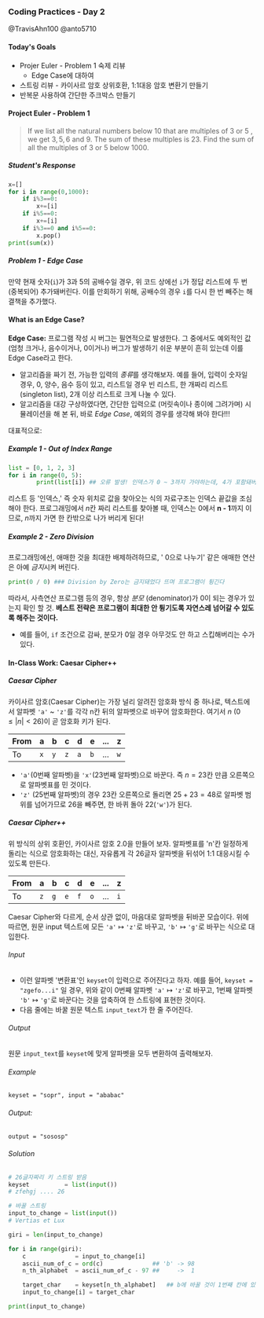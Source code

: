 ### Coding Practices - Day 2
@TravisAhn100
@anto5710

#### Today's Goals
* Projer Euler - Problem 1 숙제 리뷰
  * Edge Case에 대하여
* 스트링 리뷰 - 카이사르 암호 상위호환, 1:1대응 암호 변환기 만들기
* 반복문 사용하여 간단한 주크박스 만들기

#### Project Euler - Problem 1

> If we list all the natural numbers below $10$ that are multiples of $3$ or $5$
> , we get $3, 5, 6$ and $9$. The sum of these multiples is $23$. Find the sum
> of all the multiples of $3$ or $5$ below $1000$.

##### Student's Response
```python
x=[]
for i in range(0,1000):
    if i%3==0:
        x+=[i]
    if i%5==0:
        x+=[i]
    if i%3==0 and i%5==0:
        x.pop()
print(sum(x))
```
##### Problem 1 - Edge Case
만약 현재 숫자(`i`)가 $3$과 $5$의 공배수일 경우, 위 코드 상에선 `i`가 정답 리스트에
두 번 (중복되어) 추가돼버린다. 이를 만회하기 위해, 공배수의 경우 `i`를 다시 한 번
빼주는 해결책을 추가했다.

#### What is an Edge Case?
**Edge Case:** 프로그램 작성 시 버그는 필연적으로 발생한다.
그 중에서도 예외적인 값 (엄청 크거나, 음수이거나, 0이거나)
버그가 발생하기 쉬운 부분이 흔히 있는데 이를 Edge Case라고 한다.

* 알고리즘을 짜기 전, 가능한 입력의 *종류*를 생각해보자. 예를 들어, 입력이
  숫자일 경우, $0$, 양수, 음수 등이 있고, 리스트일 경우 빈 리스트, 한 개짜리 리스트
  (singleton list), 2개 이상 리스트로 크게 나눌 수 있다.
* 알고리즘을 대강 구상하였다면, 간단한 입력으로 (머릿속이나 종이에 그려가며)
 시뮬레이션을 해 본 뒤, 바로 *Edge Case*, 예외의 경우를 생각해 봐야 한다!!!

대표적으로:
##### Example 1 - Out of Index Range
```python
list = [0, 1, 2, 3]
for i in range(0, 5):
        print(list[i]) ## 오류 발생! 인덱스가 0 ~ 3까지 가야하는데, 4가 포함돼버렸다
```
리스트 등 '인덱스,' 즉 숫자 위치로 값을 찾아오는 식의 자료구조는 인덱스 끝값을
조심해야 한다. 프로그래밍에서 $n$칸 짜리 리스트를 찾아볼 때, 인덱스는 $0$에서
$\textbf{n - 1}$까지 이므로, $n$까지 가면 한 칸밖으로 나가 버리게 된다!

##### Example 2 - Zero Division
프로그래밍에선, 애매한 것을 최대한 배제하려하므로, ' $0$으로 나누기' 같은 애매한
연산은 아예 *금지*시켜 버린다.
```python
print(0 / 0) ### Division by Zero는 금지돼었다 뜨며 프로그램이 튕긴다
```
따라서, 사측연산 프로그램 등의 경우, 항상 *분모* (denominator)가 0이 되는 경우가
있는지 확인 할 것. **베스트 전략은 프로그램이 최대한 안 튕기도록 자연스레 넘어갈 수
있도록 해주는 것이다.**
* 예를 들어, `if` 조건으로 감싸, 분모가 $0$일 경우 아무것도
   안 하고 스킵해버리는 수가 있다.

#### In-Class Work: Caesar Cipher++
##### Caesar Cipher
카이사르 암호(Caesar Cipher)는 가장 널리 알려진 암호화 방식 중 하나로,
텍스트에서 알파벳 `'a'` ~ `'z'`를 각각 n칸 뒤의 알파벳으로 바꾸어 암호화한다.
여기서 $n$ ($0 \leq |n| < 26$)이 곧 암호화 키가 된다.

| From  | a | b | c | d | e |... | z |
| ---- | -- | --| --| --| --|---| -- |
| To    | `x` | `y` | `z` | `a` | `b` |... | `w` |

* `'a'`(0번째 알파벳)을 `'x'`(23번째 알파벳)으로 바꾼다. 즉 $n=23$칸 만큼 오른쪽으로
  알파벳표를 민 것이다.
* `'z'` (25번째 알파벳)의 경우 $23$칸 오른쪽으로 돌리면 $25+23=48$로 알파벳 범위를 넘어가므로
  $26$을 빼주면, 한 바퀴 돌아 $22$(`'w'`)가 된다.


##### Caesar Cipher++
위 방식의 상위 호환인, 카이사르 암호 2.0을 만들어 보자.
알파벳표를 'n'칸 일정하게 돌리는 식으로 암호화하는 대신, 자유롭게 각 26글자 알파벳을
뒤섞어 1:1 대응시킬 수 있도록 만든다.


| From  | a | b | c | d | e |... | z |
| ---- | -- | --| --| --| --|---| -- |
| To    | `z` | `g` | `e` | `f` | `o` |... | `i` |

Caesar Cipher와 다르게, 순서 상관 없이, 마음대로 알파벳을 뒤바꾼 모습이다. 위에 따르면,
원문 input 텍스트에 모든 `'a'` $\mapsto$ `'z'`로 바꾸고, `'b'` $\mapsto$ `'g'`로
바꾸는 식으로 대입한다.

###### Input
* 이런 알파벳 '변환표'인 `keyset`이 입력으로 주어진다고 하자.
예를 들어, `keyset = "zgefo...i"` 일 경우, 위와 같이 0번째 알파벳 `'a'` $\mapsto$
`'z'`로 바꾸고, 1번째 알파벳 `'b'` $\mapsto$ `'g'`로 바꾼다는 것을 압축하여 한 스트링에
표현한 것이다.
* 다음 줄에는 바꿀 원문 텍스트 `input_text`가 한 줄 주어진다.

###### Output
원문 `input_text`를 `keyset`에 맞게 알파벳을 모두 변환하여 출력해보자.

###### Example
`keyset = "sopr", input = "ababac"`

###### Output:
`output = "sososp"`

###### Solution
```python
# 26글자짜리 키 스트링 받음
keyset          = list(input())
# zfehgj .... 26

# 바꿀 스트링
input_to_change = list(input())
# Vertias et Lux

giri = len(input_to_change)

for i in range(giri):
    c              = input_to_change[i]
    ascii_num_of_c = ord(c)              ## 'b' -> 98
    n_th_alphabet  = ascii_num_of_c - 97 ##     ->  1

    target_char    = keyset[n_th_alphabet]   ## b에 바꿀 것이 1번째 칸에 있음
    input_to_change[i] = target_char

print(input_to_change)
```